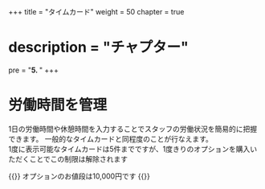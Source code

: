 +++
title = "タイムカード"
weight = 50
chapter = true
# description = "チャプター"
pre = "<b>5. </b>"
+++

# 労働時間を管理

1日の労働時間や休憩時間を入力することでスタッフの労働状況を簡易的に把握できます。
一般的なタイムカードと同程度のことが行なえます。  
1度に表示可能なタイムカードは5件までですが、1度きりのオプションを購入いただくことでこの制限は解除されます  

{{<alice pos="right" icon="default">}}
オプションのお値段は10,000円です
{{</alice>}}
